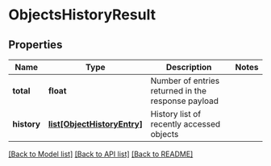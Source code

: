# ObjectsHistoryResult

## Properties
Name | Type | Description | Notes
------------ | ------------- | ------------- | -------------
**total** | **float** | Number of entries returned in the response payload | 
**history** | [**list[ObjectHistoryEntry]**](ObjectHistoryEntry.md) | History list of recently accessed objects | 

[[Back to Model list]](../README.md#documentation-for-models) [[Back to API list]](../README.md#documentation-for-api-endpoints) [[Back to README]](../README.md)

